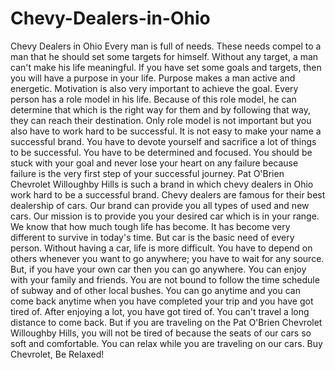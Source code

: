 # Chevy-Dealers-in-Ohio
Chevy Dealers in Ohio Every man is full of needs. These needs compel to a man that he should set some targets for himself. Without any target, a man can't make his life meaningful. If you have set some goals and targets, then you will have a purpose in your life. Purpose makes a man active and energetic. Motivation is also very important to achieve the goal. Every person has a role model in his life. Because of this role model, he can determine that which is the right way for them and by following that way, they can reach their destination. Only role model is not important but you also have to work hard to be successful. It is not easy to make your name a successful brand. You have to devote yourself and sacrifice a lot of things to be successful. You have to be determined and focused. You should be stuck with your goal and never lose your heart on any failure because failure is the very first step of your successful journey.   Pat O'Brien Chevrolet Willoughby Hills is such a brand in which chevy dealers in Ohio work hard to be a successful brand. Chevy dealers are famous for their best dealership of cars. Our brand can provide you all types of used and new cars. Our mission is to provide you your desired car which is in your range. We know that how much tough life has become. It has become very different to survive in today's time. But car is the basic need of every person. Without having a car, life is more difficult. You have to depend on others whenever you want to go anywhere; you have to wait for any source. But, if you have your own car then you can go anywhere. You can enjoy with your family and friends. You are not bound to follow the time schedule of subway and of other local bushes. You can go anytime and you can come back anytime when you have completed your trip and you have got tired of. After enjoying a lot, you have got tired of. You can't travel a long distance to come back. But if you are traveling on the Pat O'Brien Chevrolet Willoughby Hills, you will not be tired of because the seats of our cars so soft and comfortable. You can relax while you are traveling on our cars.                                             Buy Chevrolet, Be Relaxed!
